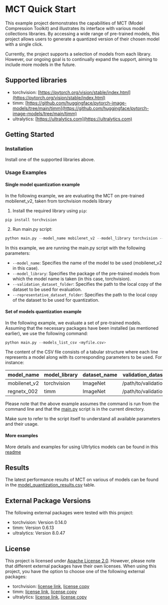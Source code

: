 # MCT Quick Start 

This example project demonstrates the capabilities of MCT (Model Compression Toolkit) and illustrates its interface
with various model collections libraries. By accessing a wide range of pre-trained models, this project allows users to
generate a quantized version of their chosen model with a single click. 

Currently, the project supports a selection of models from each library. However, our ongoing goal is to continually
expand the support, aiming to include more models
in the future.   


## Supported libraries
- torchvision: [https://pytorch.org/vision/stable/index.html](https://pytorch.org/vision/stable/index.html)
- timm: [https://github.com/huggingface/pytorch-image-models/tree/main/timm](https://github.com/huggingface/pytorch-image-models/tree/main/timm)
- ultralytics: [https://ultralytics.com](https://ultralytics.com)


## Getting Started
### Installation 
Install one of the supported libraries above.


### Usage Examples
#### Single model quantization example
In the following example, we are evaluating the MCT on pre-trained mobilenet_v2, taken from torchvision models library
1. Install the required library using `pip`:
```bash
pip install torchvision
 ```
2. Run main.py script:
```python
python main.py --model_name mobilenet_v2 --model_library torchvision --validation_dataset_folder <my path> --representative_dataset_folder <my path> 
```
In this example, we are running the main.py script with the following parameters:
- `--model_name`: Specifies the name of the model to be used (mobilenet_v2 in this case).
- `--model_library`: Specifies the package of the pre-trained models from which the model name is taken (in this case, torchvision).
- `--validation_dataset_folder`: Specifies the path to the local copy of the dataset to be used for evaluation.
- `--representative_dataset_folder`: Specifies the path to the local copy of the dataset to be used for quantization.

#### Set of models quantization example
In the following example, we evaluate a set of pre-trained models. Assuming that the necessary packages have been installed (as mentioned earlier), we use the following command:
```python
python main.py --models_list_csv <myfile.csv>
```
The content of the CSV file consists of a tabular structure where each line represents a model along with its corresponding parameters to be used. For instance:

| model_name    | model_library | dataset_name  | validation_dataset_folder     | representative_dataset_folder     |
|---------------|---------------|---------------|-------------------------------|-----------------------------------|
| mobilenet_v2  | torchvision   | ImageNet      | /path/to/validation/dataset   | /path/to/representative/dataset   |
| regnetx_002   | timm          | ImageNet      | /path/to/validation/dataset   | /path/to/representative/dataset   |



Please note that the above example assumes the command is run from the command line and that the [main.py](./main.py) script is in the current directory.

Make sure to refer to the script itself to understand all available parameters and their usage.

#### More examples
More details and examples for using Ultrlytics models can be found in this [readme](./pytorch_fw/ultralytics/README.md)   

## Results
The latest performance results of MCT on various of models can be found in the [model_quantization_results.csv](./results/model_quantization_results.csv) table. 

## External Package Versions

The following external packages were tested with this project:

- torchvision: Version 0.14.0
- timm: Version 0.6.13
- ultralytics: Version 8.0.47

## License
This project is licensed under [Apache License 2.0](../../LICENSE.md).
However, please note that different external packages have their own licenses. When using this project, you have the option to choose one of the following external packages:

- torchvision: [license link](https://github.com/UiPath/torchvision/blob/master/LICENSE), [license copy](./pytorch_fw/torchvision/LICENSE)
- timm: [license link](https://github.com/huggingface/pytorch-image-models/blob/main/LICENSE), [license copy](./pytorch_fw/timm/LICENSE)
- ultralytics: [license link](https://github.com/ultralytics/ultralytics/blob/main/LICENSE), [license copy](./pytorch_fw/ultralytics/LICENSE)

